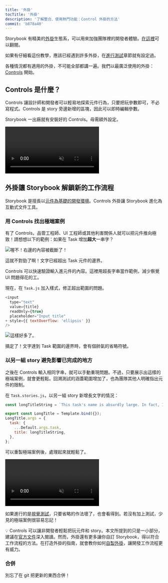 ```yaml
---
title: '外掛'
tocTitle: '外掛'
description: '了解整合、使用熱門功能：Control 外掛的方法'
commit: 'b878a40'
---
```


Storybook 有精美的[外掛](https://storybook.js.org/docs/react/configure/storybook-addons)生態系，可以用來加強團隊裡的開發者體驗。[在這裡](https://storybook.js.org/addons)可以翻閱。

如果有仔細看這份教學，應該已經遇到許多外掛，在[進行測試](/intro-to-storybook/react/zh-TW/test/)章節就有設定過。

各種情況都有適用的外掛，不可能全部都講一遍。我們以最廣泛使用的外掛：[Controls](https://storybook.js.org/docs/react/essentials/controls) 開始。

## Controls 是什麼？

Controls 讓設計師和開發者可以輕易地探索元件行為，只要把玩參數即可，不必寫程式。Controls 是 story 旁邊新增的區塊，因此可以即時編輯參數。

Storybook 一出廠就有安裝好的 Controls。毋需額外設定。

<video autoPlay muted playsInline loop>
  <source
    src="/intro-to-storybook/controls-in-action.mp4"
    type="video/mp4"
  />
</video>

## 外掛讓 Storybook 解鎖新的工作流程

Storybook 是擅長以[元件為基礎的開發環境](https://www.componentdriven.org/)。Controls 外掛讓 Storybook 進化為互動式文件工具。

### 用 Controls 找出極端案例

有了 Controls，品管工程師、UI 工程師或其他利害關係人就可以把元件推向極致！請想想以下的範例：如果在 Task 增加**超大**一串字？

![喔不！右邊的內容被截斷了！](/intro-to-storybook/task-edge-case.png)

這就不對勁了啊！文字已經超出 Task 元件的邊界。

Controls 可以快速驗證輸入進元件的內容。這裡用超長字串當作範例，減少察覺 UI 問題得花的工。

現在，在 `Task.js` 加入樣式，修正超出範圍的問題。

```diff:title=src/components/Task.js
<input
  type="text"
  value={title}
  readOnly={true}
  placeholder="Input title"
+ style={{ textOverflow: 'ellipsis' }}
/>
```

![這樣好多了。](/intro-to-storybook/edge-case-solved-with-controls.png)

搞定了！文字達到 Task 範圍的邊界時，會有個帥氣的省略符號。

### 以另一組 story 避免影響已完成的地方

之後在 Controls 輸入相同字串，就可以手動重現問題。不過，只要展示出這樣的極端案例，就會更輕鬆。回溯測試的涵蓋範圍增加了，也為團隊其他人明確指出元件的限制。

在 `Task.stories.js`，以另一組 story 新增長文字的情況：

```js:title=src/components/Task.stories.js
const longTitleString = `This task's name is absurdly large. In fact, I think if I keep going I might end up with content overflow. What will happen? The star that represents a pinned task could have text overlapping. The text could cut-off abruptly when it reaches the star. I hope not!`;

export const LongTitle = Template.bind({});
LongTitle.args = {
  task: {
    ...Default.args.task,
    title: longTitleString,
  },
};
```

可以重製極端案例後，處理起來就輕鬆了。

<video autoPlay muted playsInline loop>
  <source
    src="/intro-to-storybook/task-stories-long-title.mp4"
    type="video/mp4"
  />
</video>

如果進行的是[視覺測試](/intro-to-storybook/react/zh-TW/test/)，只要省略的作法壞了，也會看得到。若沒有加上測試，少見的極端案例很容易忘記！

<div class="aside"><p>💡 Controls 可以讓非開發者輕鬆把玩元件和 story。本文所提到的只是一小部分，建議在<a href="https://storybook.js.org/docs/react/essentials/controls">官方文件</a>深入閱讀。然而，外掛還有更多讓你自訂 Storybook，得以符合工作流程的方法。在打造外掛的指南，就會教你如何<a href="/create-an-addon/react/en/introduction/">自製外掛</a>，讓開發工作流程更有威力。</p></div>

### 合併

別忘了在 git 把更新的東西合併！
